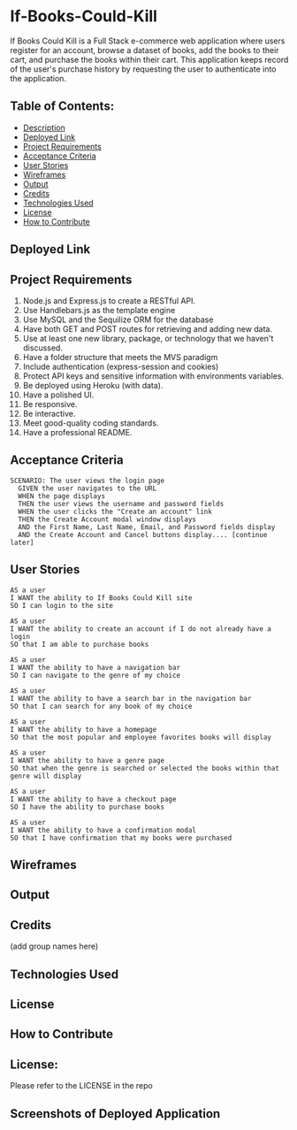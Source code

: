 # If-Books-Could-Kill
If Books Could Kill is a Full Stack e-commerce web application where users register for an account, browse a dataset of books, add the books to their cart, and purchase the books within their cart. This application keeps record of the user's purchase history by requesting the user to authenticate into the application.

## Table of Contents:

- [Description](#description)
- [Deployed Link](#deployed-link)
- [Project Requirements](#project-requirements)
- [Acceptance Criteria](#acceptance-criteria)
- [User Stories](#user-stories)
- [Wireframes](#wireframes)
- [Output](#output)
- [Credits](#credits)
- [Technologies Used](#technologies-used)
- [License](#license)
- [How to Contribute](#how-to-contribute)

## Deployed Link

## Project Requirements
1. Node.js and Express.js to create a RESTful API.
2. Use Handlebars.js as the template engine
3. Use MySQL and the Sequilize ORM for the database
4. Have both GET and POST routes for retrieving and adding new data.
5. Use at least one new library, package, or technology that we haven't discussed.
6. Have a folder structure that meets the MVS paradigm
7. Include authentication (express-session and cookies)
8. Protect API keys and sensitive information with environments variables.
9. Be deployed using Heroku (with data).
10. Have a polished UI.
11. Be responsive.
12. Be interactive.
13. Meet good-quality coding standards.
14. Have a professional README.

## Acceptance Criteria

```
SCENARIO: The user views the login page
  GIVEN the user navigates to the URL
  WHEN the page displays
  THEN the user views the username and password fields
  WHEN the user clicks the "Create an account" link
  THEN the Create Account modal window displays
  AND the First Name, Last Name, Email, and Password fields display
  AND the Create Account and Cancel buttons display.... [continue later]
```

## User Stories

```
AS a user
I WANT the ability to If Books Could Kill site
SO I can login to the site

AS a user
I WANT the ability to create an account if I do not already have a login
SO that I am able to purchase books

AS a user
I WANT the ability to have a navigation bar
SO I can navigate to the genre of my choice

AS a user
I WANT the ability to have a search bar in the navigation bar
SO that I can search for any book of my choice

AS a user
I WANT the ability to have a homepage
SO that the most popular and employee favorites books will display

AS a user
I WANT the ability to have a genre page
SO that when the genre is searched or selected the books within that genre will display

AS a user
I WANT the ability to have a checkout page
SO I have the ability to purchase books

AS a user
I WANT the ability to have a confirmation modal
SO that I have confirmation that my books were purchased
```

## Wireframes

## Output

## Credits
(add group names here)

## Technologies Used

## License

## How to Contribute

## License: 
Please refer to the LICENSE in the repo

## Screenshots of Deployed Application
